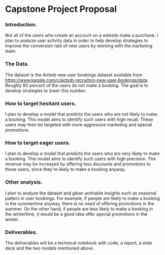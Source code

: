 # Capstone Project Proposal

### Introduction.
Not all of the users who create an account on a website make a purchase. I plan to analyze user activity data in order to help develop strategies to improve the conversion rate of new users by working with the marketing team. 

### The Data. 

The dataset is the Airbnb new user bookings dataset available from https://www.kaggle.com/c/airbnb-recruiting-new-user-bookings/data. Roughly 60 percent of the users do not make a booking. The goal is to develop strategies to lower this number. 

### How to target hesitant users. 

I plan to develop a model that predicts the users who are not likely to make a booking. This model aims to identify such users with high recall. These users may then be targeted with more aggressive marketing and special promotions. 

### How to target eager users.

I plan to develop a model that predicts the users who are very likely to make a booking. This model aims to identify such users with high precision. The revenue may be increased by offering less discounts and promotions to these users, since they're likely to make a booking anyway. 

### Other analysis.

I plan to analyze the dataset and glean actinable insights such as seasonal patters in user bookings. For example, if people are likely to make a booking in the summertime anyway, there is no need of offering promotions in the summer. On the other hand, if people are less likely to make a booking in the wintertime, it would be a good idea offer special promotions in the winter.

### Deliverables.
The deliverables will be a technical notebook with code, a report, a slide deck and the two models mentioned above. 